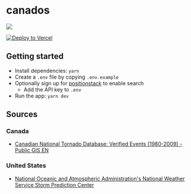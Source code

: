 # canados

![](https://github.com/Zertz/canados/workflows/Test/badge.svg)

[![Deploy to Vercel](https://vercel.com/button)](https://vercel.com/import/project?template=https://github.com/Zertz/canados/tree/master)

## Getting started

- Install dependencies: `yarn`
- Create a `.env` file by copying `.env.example`
- Optionally sign up for [positionstack](https://positionstack.com/) to enable search
  - Add the API key to `.env`
- Run the app: `yarn dev`

## Sources

### Canada

- [Canadian National Tornado Database: Verified Events (1980-2009) - Public GIS EN](https://open.canada.ca/data/en/dataset/fd3355a7-ae34-4df7-b477-07306182db69)

### United States

- [National Oceanic and Atmospheric Administration's National Weather Service Storm Prediction Center](https://www.spc.noaa.gov/wcm/#data)
